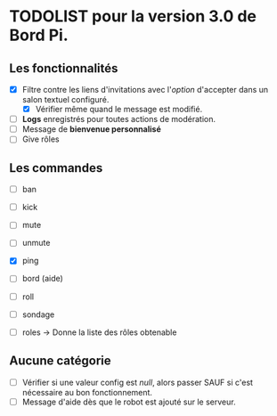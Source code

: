 # TODOLIST pour la version 3.0 de Bord Pi.

## Les fonctionnalités 
- [x] Filtre contre les liens d'invitations avec l'*option* d'accepter dans un salon textuel configuré.
  - [x] Vérifier même quand le message est modifié.
- [ ] **Logs** enregistrés pour toutes actions de modération.
- [ ] Message de **bienvenue personnalisé**
- [ ] Give rôles

## Les commandes 
- [ ] ban 
- [ ] kick 
- [ ] mute 
- [ ] unmute 
- [x] ping 
- [ ] bord (aide)
- [ ] roll
- [ ] sondage
- [ ] roles -> Donne la liste des rôles obtenable


## Aucune catégorie 
- [ ] Vérifier si une valeur config est *null*, alors passer SAUF si c'est nécessaire au bon fonctionnement.
- [ ] Message d'aide dès que le robot est ajouté sur le serveur.
